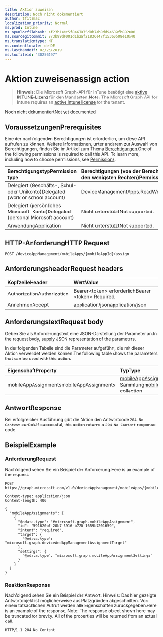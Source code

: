 ```yaml
---
title: Aktion zuweisen
description: Noch nicht dokumentiert
author: tfitzmac
localization_priority: Normal
ms.prod: Intune
ms.openlocfilehash: ef23b1e9c5f8a67975d8b7eb8dd9e609fb882080
ms.sourcegitcommit: 873b99d9001d1b2af21836e47f15360b08e10a40
ms.translationtype: MT
ms.contentlocale: de-DE
ms.lasthandoff: 02/26/2019
ms.locfileid: "30256497"
---
```

# <a name="assign-action"></a><span data-ttu-id="38bdf-103">Aktion zuweisen</span><span class="sxs-lookup"><span data-stu-id="38bdf-103">assign action</span></span>

> <span data-ttu-id="38bdf-104">**Hinweis:** Die Microsoft Graph-API für InTune benötigt eine [aktive INTUNE-Lizenz](https://go.microsoft.com/fwlink/?linkid=839381) für den Mandanten.</span><span class="sxs-lookup"><span data-stu-id="38bdf-104">**Note:** The Microsoft Graph API for Intune requires an [active Intune license](https://go.microsoft.com/fwlink/?linkid=839381) for the tenant.</span></span>

<span data-ttu-id="38bdf-105">Noch nicht dokumentiert</span><span class="sxs-lookup"><span data-stu-id="38bdf-105">Not yet documented</span></span>

## <a name="prerequisites"></a><span data-ttu-id="38bdf-106">Voraussetzungen</span><span class="sxs-lookup"><span data-stu-id="38bdf-106">Prerequisites</span></span>
<span data-ttu-id="38bdf-p101">Eine der nachfolgenden Berechtigungen ist erforderlich, um diese API aufrufen zu können. Weitere Informationen, unter anderem zur Auswahl von Berechtigungen, finden Sie im Artikel zum Thema [Berechtigungen](/concepts/permissions-reference.md).</span><span class="sxs-lookup"><span data-stu-id="38bdf-p101">One of the following permissions is required to call this API. To learn more, including how to choose permissions, see [Permissions](/concepts/permissions-reference.md).</span></span>

|<span data-ttu-id="38bdf-109">Berechtigungstyp</span><span class="sxs-lookup"><span data-stu-id="38bdf-109">Permission type</span></span>|<span data-ttu-id="38bdf-110">Berechtigungen (von der Berechtigung mit den meisten Rechten zu der mit den wenigsten Rechten)</span><span class="sxs-lookup"><span data-stu-id="38bdf-110">Permissions (from most to least privileged)</span></span>|
|:---|:---|
|<span data-ttu-id="38bdf-111">Delegiert (Geschäfts-, Schul- oder Unikonto)</span><span class="sxs-lookup"><span data-stu-id="38bdf-111">Delegated (work or school account)</span></span>|<span data-ttu-id="38bdf-112">DeviceManagementApps.ReadWrite.All</span><span class="sxs-lookup"><span data-stu-id="38bdf-112">DeviceManagementApps.ReadWrite.All</span></span>|
|<span data-ttu-id="38bdf-113">Delegiert (persönliches Microsoft-Konto)</span><span class="sxs-lookup"><span data-stu-id="38bdf-113">Delegated (personal Microsoft account)</span></span>|<span data-ttu-id="38bdf-114">Nicht unterstützt</span><span class="sxs-lookup"><span data-stu-id="38bdf-114">Not supported.</span></span>|
|<span data-ttu-id="38bdf-115">Anwendung</span><span class="sxs-lookup"><span data-stu-id="38bdf-115">Application</span></span>|<span data-ttu-id="38bdf-116">Nicht unterstützt</span><span class="sxs-lookup"><span data-stu-id="38bdf-116">Not supported.</span></span>|

## <a name="http-request"></a><span data-ttu-id="38bdf-117">HTTP-Anforderung</span><span class="sxs-lookup"><span data-stu-id="38bdf-117">HTTP Request</span></span>
<!-- {
  "blockType": "ignored"
}
-->
``` http
POST /deviceAppManagement/mobileApps/{mobileAppId}/assign
```

## <a name="request-headers"></a><span data-ttu-id="38bdf-118">Anforderungsheader</span><span class="sxs-lookup"><span data-stu-id="38bdf-118">Request headers</span></span>
|<span data-ttu-id="38bdf-119">Kopfzeile</span><span class="sxs-lookup"><span data-stu-id="38bdf-119">Header</span></span>|<span data-ttu-id="38bdf-120">Wert</span><span class="sxs-lookup"><span data-stu-id="38bdf-120">Value</span></span>|
|:---|:---|
|<span data-ttu-id="38bdf-121">Authorization</span><span class="sxs-lookup"><span data-stu-id="38bdf-121">Authorization</span></span>|<span data-ttu-id="38bdf-122">Bearer&lt;token&gt; erforderlich</span><span class="sxs-lookup"><span data-stu-id="38bdf-122">Bearer &lt;token&gt; Required.</span></span>|
|<span data-ttu-id="38bdf-123">Annehmen</span><span class="sxs-lookup"><span data-stu-id="38bdf-123">Accept</span></span>|<span data-ttu-id="38bdf-124">application/json</span><span class="sxs-lookup"><span data-stu-id="38bdf-124">application/json</span></span>|

## <a name="request-body"></a><span data-ttu-id="38bdf-125">Anforderungstext</span><span class="sxs-lookup"><span data-stu-id="38bdf-125">Request body</span></span>
<span data-ttu-id="38bdf-126">Geben Sie als Anforderungstext eine JSON-Darstellung der Parameter an.</span><span class="sxs-lookup"><span data-stu-id="38bdf-126">In the request body, supply JSON representation of the parameters.</span></span>

<span data-ttu-id="38bdf-127">In der folgenden Tabelle sind die Parameter aufgeführt, die mit dieser Aktion verwendet werden können.</span><span class="sxs-lookup"><span data-stu-id="38bdf-127">The following table shows the parameters that can be used with this action.</span></span>

|<span data-ttu-id="38bdf-128">Eigenschaft</span><span class="sxs-lookup"><span data-stu-id="38bdf-128">Property</span></span>|<span data-ttu-id="38bdf-129">Typ</span><span class="sxs-lookup"><span data-stu-id="38bdf-129">Type</span></span>|<span data-ttu-id="38bdf-130">Beschreibung</span><span class="sxs-lookup"><span data-stu-id="38bdf-130">Description</span></span>|
|:---|:---|:---|
|<span data-ttu-id="38bdf-131">mobileAppAssignments</span><span class="sxs-lookup"><span data-stu-id="38bdf-131">mobileAppAssignments</span></span>|<span data-ttu-id="38bdf-132">[mobileAppAssignment](../resources/intune-apps-mobileappassignment.md)-Sammlung</span><span class="sxs-lookup"><span data-stu-id="38bdf-132">[mobileAppAssignment](../resources/intune-apps-mobileappassignment.md) collection</span></span>|<span data-ttu-id="38bdf-133">Noch nicht dokumentiert.</span><span class="sxs-lookup"><span data-stu-id="38bdf-133">Not yet documented</span></span>|



## <a name="response"></a><span data-ttu-id="38bdf-134">Antwort</span><span class="sxs-lookup"><span data-stu-id="38bdf-134">Response</span></span>
<span data-ttu-id="38bdf-135">Bei erfolgreicher Ausführung gibt die Aktion den Antwortcode `204 No Content` zurück.</span><span class="sxs-lookup"><span data-stu-id="38bdf-135">If successful, this action returns a `204 No Content` response code.</span></span>

## <a name="example"></a><span data-ttu-id="38bdf-136">Beispiel</span><span class="sxs-lookup"><span data-stu-id="38bdf-136">Example</span></span>

### <a name="request"></a><span data-ttu-id="38bdf-137">Anforderung</span><span class="sxs-lookup"><span data-stu-id="38bdf-137">Request</span></span>
<span data-ttu-id="38bdf-138">Nachfolgend sehen Sie ein Beispiel der Anforderung.</span><span class="sxs-lookup"><span data-stu-id="38bdf-138">Here is an example of the request.</span></span>
``` http
POST https://graph.microsoft.com/v1.0/deviceAppManagement/mobileApps/{mobileAppId}/assign

Content-type: application/json
Content-length: 406

{
  "mobileAppAssignments": [
    {
      "@odata.type": "#microsoft.graph.mobileAppAssignment",
      "id": "591620b7-20b7-5916-b720-1659b7201659",
      "intent": "required",
      "target": {
        "@odata.type": "microsoft.graph.deviceAndAppManagementAssignmentTarget"
      },
      "settings": {
        "@odata.type": "microsoft.graph.mobileAppAssignmentSettings"
      }
    }
  ]
}
```

### <a name="response"></a><span data-ttu-id="38bdf-139">Reaktion</span><span class="sxs-lookup"><span data-stu-id="38bdf-139">Response</span></span>
<span data-ttu-id="38bdf-p102">Nachfolgend sehen Sie ein Beispiel der Antwort. Hinweis: Das hier gezeigte Antwortobjekt ist möglicherweise aus Platzgründen abgeschnitten. Von einem tatsächlichen Aufruf werden alle Eigenschaften zurückgegeben.</span><span class="sxs-lookup"><span data-stu-id="38bdf-p102">Here is an example of the response. Note: The response object shown here may be truncated for brevity. All of the properties will be returned from an actual call.</span></span>
``` http
HTTP/1.1 204 No Content
```



